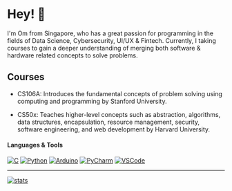 # Hey! 👋

I'm Om from Singapore, who has a great passion for programming in the fields of Data Science, Cybersecurity, UI/UX & Fintech. Currently, I taking courses to gain a deeper understanding of merging both software & hardware related concepts to solve problems.


## Courses

* CS106A: Introduces the fundamental concepts of problem solving using computing and programming by Stanford University.

* CS50x: Teaches higher-level concepts such as abstraction, algorithms, data structures, encapsulation, resource management, security, software engineering, and web development by Harvard University.

#### Languages & Tools
[![C](https://img.shields.io/badge/-C-A8B9CC?logo=C&logoColor=white&style=flat)](https://www.cprogramming.com/) [![Python](https://img.shields.io/badge/-Python-3776AB?logo=Python&logoColor=white&style=flat)](https://www.python.org/) [![Arduino](https://img.shields.io/badge/-Arduino-00979D?logo=Arduino&logoColor=white&style=flat)](https://www.arduino.cc/)  [![PyCharm](https://img.shields.io/badge/-PyCharm-1ca46c?logo=PyCharm&logoColor=white&style=flat)](https://www.jetbrains.com/pycharm/) [![VSCode](https://img.shields.io/badge/-VS%20Code-007ACC?logo=Visual%20Studio%20Code&logoColor=white&style=flat)](https://code.visualstudio.com/)

--------------------------------------------------------

[![stats](https://github-readme-stats.vercel.app/api?username=omcodedthis)](https://github.com/anuraghazra/github-readme-stats)
